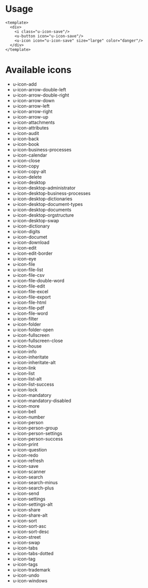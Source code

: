 # Usage

```vue
<template>
  <div>
    <i class="u-icon-save"/>
    <u-button icon="u-icon-save"/>
    <u-icon icon="u-icon-save" size="large" color="danger"/>
  </div>
</template>
```

# Available icons
- u-icon-add
- u-icon-arrow-double-left
- u-icon-arrow-double-right
- u-icon-arrow-down
- u-icon-arrow-left
- u-icon-arrow-right
- u-icon-arrow-up
- u-icon-attachments
- u-icon-attributes
- u-icon-audit
- u-icon-back
- u-icon-book
- u-icon-business-processes
- u-icon-calendar
- u-icon-close
- u-icon-copy
- u-icon-copy-alt
- u-icon-delete
- u-icon-desktop
- u-icon-desktop-administrator
- u-icon-desktop-business-processes
- u-icon-desktop-dictionaries
- u-icon-desktop-document-types
- u-icon-desktop-documents
- u-icon-desktop-orgstructure
- u-icon-desktop-swap
- u-icon-dictionary
- u-icon-digits
- u-icon-documet
- u-icon-download
- u-icon-edit
- u-icon-edit-border
- u-icon-eye
- u-icon-file
- u-icon-file-list
- u-icon-file-csv
- u-icon-file-double-word
- u-icon-file-edit
- u-icon-file-excel
- u-icon-file-export
- u-icon-file-html
- u-icon-file-pdf
- u-icon-file-word
- u-icon-filter
- u-icon-folder
- u-icon-folder-open
- u-icon-fullscreen
- u-icon-fullscreen-close
- u-icon-house
- u-icon-info
- u-icon-inheritate
- u-icon-inheritate-alt
- u-icon-link
- u-icon-list
- u-icon-list-alt
- u-icon-list-success
- u-icon-lock
- u-icon-mandatory
- u-icon-mandatory-disabled
- u-icon-more
- u-icon-bell
- u-icon-number
- u-icon-person
- u-icon-person-group
- u-icon-person-settings
- u-icon-person-success
- u-icon-print
- u-icon-question
- u-icon-redo
- u-icon-refresh
- u-icon-save
- u-icon-scanner
- u-icon-search
- u-icon-search-minus
- u-icon-search-plus
- u-icon-send
- u-icon-settings
- u-icon-settings-alt
- u-icon-share
- u-icon-share-alt
- u-icon-sort
- u-icon-sort-asc
- u-icon-sort-desc
- u-icon-street
- u-icon-swap
- u-icon-tabs
- u-icon-tabs-dotted
- u-icon-tag
- u-icon-tags
- u-icon-trademark
- u-icon-undo
- u-icon-windows
